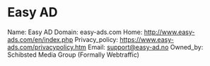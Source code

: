 
# Easy AD

Name: Easy AD
Domain: easy-ads.com
Home: http://www.easy-ads.com/en/index.php
Privacy_policy: https://www.easy-ads.com/privacypolicy.htm
Email: support@easy-ad.no
Owned_by: Schibsted Media Group (Formally Webtraffic)
